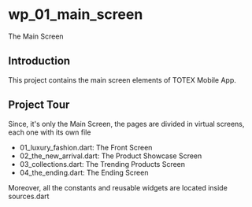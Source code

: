 # wp_01_main_screen

The Main Screen

## Introduction

This project contains the main screen elements of TOTEX Mobile App.

## Project Tour

Since, it's only the Main Screen, the pages are divided in virtual screens, each one with its own file
- 01_luxury_fashion.dart: The Front Screen
- 02_the_new_arrival.dart: The Product Showcase Screen
- 03_collections.dart: The Trending Products Screen
- 04_the_ending.dart: The Ending Screen

Moreover, all the constants and reusable widgets are located inside sources.dart
